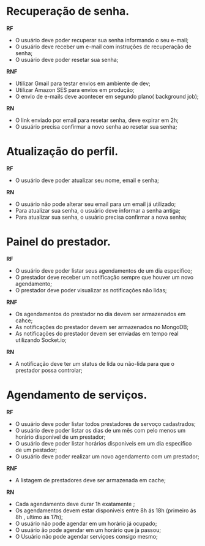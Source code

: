 # Recuperação de senha.

**RF**

- O usuário deve poder recuperar sua senha informando o seu e-mail;
- O usuário deve receber um e-mail com instruções de recuperação de senha;
- O usuário deve poder resetar sua senha;

**RNF**

- Utilizar Gmail para testar envios em ambiente de dev;
- Utilizar Amazon SES para envios em produção;
- O envio de e-mails deve acontecer em segundo plano( background job);

**RN**

- O link enviado por email para resetar senha, deve expirar em 2h;
- O usuário precisa confirmar a novo senha ao resetar sua senha;


# Atualização do perfil.

**RF**

- O usuário deve poder atualizar seu nome, email e senha;

**RN**

- O usuário não pode alterar seu email para um email já utilizado;
- Para atualizar sua senha, o usuário deve informar a senha antiga;
- Para atualizar sua senha, o usuário precisa confirmar a nova senha;

# Painel do prestador.

**RF**

- O usuário deve poder listar seus agendamentos de um dia especifico;
- O prestador deve receber um notificação sempre que houver um novo agendamento;
- O prestador deve poder visualizar as notificações não lidas;

**RNF**

- Os agendamentos do prestador no dia devem ser armazenados em cahce;
- As notificações do prestador devem ser armazenados no MongoDB;
- As notificações do prestador devem ser enviadas em tempo real utilizando Socket.io;

**RN**

- A notificação deve ter um status de lida ou não-lida para que o prestador possa controlar;

# Agendamento de serviços.

**RF**

- O usuário deve poder listar todos prestadores de servoço cadastrados;
- O usuário deve poder listar os dias de um mês com pelo menos um horário disponivel de um prestador;
- O usuário deve poder listar horários disponiveis em um dia especifico de um pestador;
- O usuário deve poder realizar um novo agendamento com um prestador;

**RNF**

- A listagem de prestadores deve ser armazenada em cache;

**RN**
- Cada agendamento deve durar 1h exatamente ;
- Os agendamentos devem estar disponiveis entre 8h ás 18h (primeiro ás 8h , ultimo ás 17h);
- O usuário não pode agendar em um horário já ocupado;
- O usuário ão pode agendar em um horário que ja passou;
- O Usuário não pode agendar serviçoes consigo mesmo;
